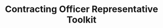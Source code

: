 ---
highlight: "false" 
title: "Contracting Officer Representative Toolkit"
description: "The Contracting Officer Representative Toolkit is a knowledge base tool, developed by a Spring 2020 LEAP team in partnership with FAI. Some of the links provided require an additional user ID and password to access the material."
url-link: "https://www.fai.gov/resources/cor-toolkit"
type: "HTML"
gov-only: "false"
is-external: "true"
publication-date: "January 01, 2023"
reading-time: "45"
resource-type: "tool"
filter: "acquisition-best-practices"
audience: "contracts-acquisitions"
branded-offerings: "it-buyers-training-support "
---